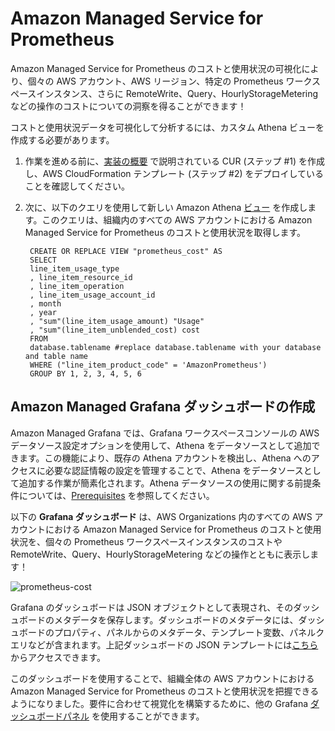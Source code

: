 # Amazon Managed Service for Prometheus

Amazon Managed Service for Prometheus のコストと使用状況の可視化により、個々の AWS アカウント、AWS リージョン、特定の Prometheus ワークスペースインスタンス、さらに RemoteWrite、Query、HourlyStorageMetering などの操作のコストについての洞察を得ることができます！

コストと使用状況データを可視化して分析するには、カスタム Athena ビューを作成する必要があります。

1. 作業を進める前に、[実装の概要][cid-implement] で説明されている CUR (ステップ #1) を作成し、AWS CloudFormation テンプレート (ステップ #2) をデプロイしていることを確認してください。

2. 次に、以下のクエリを使用して新しい Amazon Athena [ビュー][view] を作成します。このクエリは、組織内のすべての AWS アカウントにおける Amazon Managed Service for Prometheus のコストと使用状況を取得します。

        CREATE OR REPLACE VIEW "prometheus_cost" AS 
        SELECT
        line_item_usage_type
        , line_item_resource_id
        , line_item_operation
        , line_item_usage_account_id
        , month
        , year
        , "sum"(line_item_usage_amount) "Usage"
        , "sum"(line_item_unblended_cost) cost
        FROM
        database.tablename #replace database.tablename with your database and table name
        WHERE ("line_item_product_code" = 'AmazonPrometheus')
        GROUP BY 1, 2, 3, 4, 5, 6



## Amazon Managed Grafana ダッシュボードの作成

Amazon Managed Grafana では、Grafana ワークスペースコンソールの AWS データソース設定オプションを使用して、Athena をデータソースとして追加できます。この機能により、既存の Athena アカウントを検出し、Athena へのアクセスに必要な認証情報の設定を管理することで、Athena をデータソースとして追加する作業が簡素化されます。Athena データソースの使用に関する前提条件については、[Prerequisites][Prerequisites] を参照してください。

以下の **Grafana ダッシュボード** は、AWS Organizations 内のすべての AWS アカウントにおける Amazon Managed Service for Prometheus のコストと使用状況を、個々の Prometheus ワークスペースインスタンスのコストや RemoteWrite、Query、HourlyStorageMetering などの操作とともに表示します！

![prometheus-cost](../../../images/prometheus-cost.png)

Grafana のダッシュボードは JSON オブジェクトとして表現され、そのダッシュボードのメタデータを保存します。ダッシュボードのメタデータには、ダッシュボードのプロパティ、パネルからのメタデータ、テンプレート変数、パネルクエリなどが含まれます。上記ダッシュボードの JSON テンプレートには[こちら](AmazonPrometheus.json)からアクセスできます。

このダッシュボードを使用することで、組織全体の AWS アカウントにおける Amazon Managed Service for Prometheus のコストと使用状況を把握できるようになりました。要件に合わせて視覚化を構築するために、他の Grafana [ダッシュボードパネル][panels] を使用することができます。

[Prerequisites]: https://docs.aws.amazon.com/ja_jp/grafana/latest/userguide/Athena-prereq.html
[view]: https://athena-in-action.workshop.aws/30-basics/303-create-view.html
[panels]: https://docs.aws.amazon.com/ja_jp/grafana/latest/userguide/Grafana-panels.html
[cid-implement]: ../../../guides/cost/cost-visualization/cost.md#implementation
